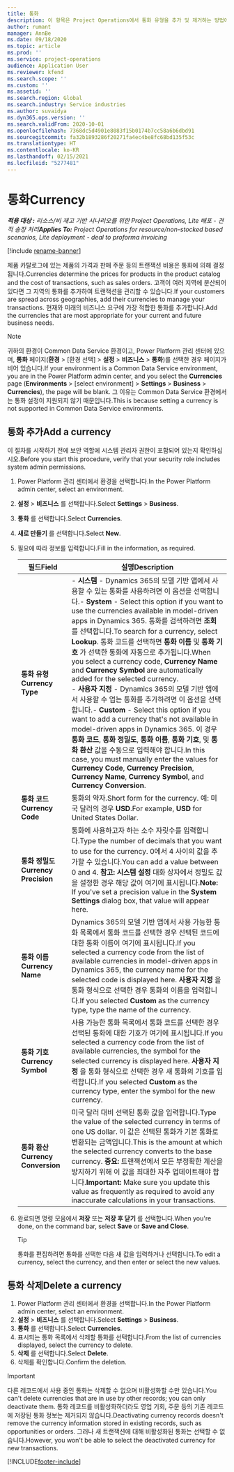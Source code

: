 ```yaml
---
title: 통화
description: 이 항목은 Project Operations에서 통화 유형을 추가 및 제거하는 방법에 대한 정보를 제공합니다.
author: rumant
manager: AnnBe
ms.date: 09/18/2020
ms.topic: article
ms.prod: ''
ms.service: project-operations
audience: Application User
ms.reviewer: kfend
ms.search.scope: ''
ms.custom: ''
ms.assetid: ''
ms.search.region: Global
ms.search.industry: Service industries
ms.author: suvaidya
ms.dyn365.ops.version: ''
ms.search.validFrom: 2020-10-01
ms.openlocfilehash: 7368dc5d4901e8083f15b0174b7cc58a6b6dbd91
ms.sourcegitcommit: fa32b1893286f20271fa4ec4be8fc68bd135f53c
ms.translationtype: HT
ms.contentlocale: ko-KR
ms.lasthandoff: 02/15/2021
ms.locfileid: "5277481"
---
```

# <a name="currency"></a><span data-ttu-id="ae29f-103">통화</span><span class="sxs-lookup"><span data-stu-id="ae29f-103">Currency</span></span>

<span data-ttu-id="ae29f-104">_**적용 대상 :** 리소스/비 재고 기반 시나리오를 위한 Project Operations, Lite 배포 - 견적 송장 처리_</span><span class="sxs-lookup"><span data-stu-id="ae29f-104">_**Applies To:** Project Operations for resource/non-stocked based scenarios, Lite deployment - deal to proforma invoicing_</span></span>

[!include [rename-banner](~/includes/cc-data-platform-banner.md)]

<span data-ttu-id="ae29f-105">제품 카탈로그에 있는 제품의 가격과 판매 주문 등의 트랜잭션 비용은 통화에 의해 결정됩니다.</span><span class="sxs-lookup"><span data-stu-id="ae29f-105">Currencies determine the prices for products in the product catalog and the cost of transactions, such as sales orders.</span></span> <span data-ttu-id="ae29f-106">고객이 여러 지역에 분산되어 있다면 그 지역의 통화를 추가하여 트랜잭션을 관리할 수 있습니다.</span><span class="sxs-lookup"><span data-stu-id="ae29f-106">If your customers are spread across geographies, add their currencies to manage your transactions.</span></span> <span data-ttu-id="ae29f-107">현재와 미래의 비즈니스 요구에 가장 적합한 통화를 추가합니다.</span><span class="sxs-lookup"><span data-stu-id="ae29f-107">Add the currencies that are most appropriate for your current and future business needs.</span></span>  

> [!NOTE]
> <span data-ttu-id="ae29f-108">귀하의 환경이 Common Data Service 환경이고, Power Platform 관리 센터에 있으며, **통화** 페이지(**환경** > [환경 선택] > **설정** > **비즈니스** > **통화**)를 선택한 경우 페이지가 비어 있습니다.</span><span class="sxs-lookup"><span data-stu-id="ae29f-108">If your environment is a Common Data Service environment, you are in the Power Platform admin center, and you select the **Currencies** page (**Environments** > [select environment] > **Settings** > **Business** > **Currencies**), the page will be blank.</span></span> <span data-ttu-id="ae29f-109">그 이유는 Common Data Service 환경에서는 통화 설정이 지원되지 않기 때문입니다.</span><span class="sxs-lookup"><span data-stu-id="ae29f-109">This is because setting a currency is not supported in Common Data Service environments.</span></span>

## <a name="add-a-currency"></a><span data-ttu-id="ae29f-110">통화 추가</span><span class="sxs-lookup"><span data-stu-id="ae29f-110">Add a currency</span></span>  
<span data-ttu-id="ae29f-111">이 절차를 시작하기 전에 보안 역할에 시스템 관리자 권한이 포함되어 있는지 확인하십시오.</span><span class="sxs-lookup"><span data-stu-id="ae29f-111">Before you start this procedure, verify that your security role includes system admin permissions.</span></span> 

1. <span data-ttu-id="ae29f-112">Power Platform 관리 센터에서 환경을 선택합니다.</span><span class="sxs-lookup"><span data-stu-id="ae29f-112">In the Power Platform admin center, select an environment.</span></span> 
2. <span data-ttu-id="ae29f-113">**설정** > **비즈니스** 를 선택합니다.</span><span class="sxs-lookup"><span data-stu-id="ae29f-113">Select **Settings** > **Business**.</span></span>
3. <span data-ttu-id="ae29f-114">**통화** 를 선택합니다.</span><span class="sxs-lookup"><span data-stu-id="ae29f-114">Select **Currencies**.</span></span>  
4. <span data-ttu-id="ae29f-115">**새로 만들기** 를 선택합니다.</span><span class="sxs-lookup"><span data-stu-id="ae29f-115">Select **New**.</span></span>  
5. <span data-ttu-id="ae29f-116">필요에 따라 정보를 입력합니다.</span><span class="sxs-lookup"><span data-stu-id="ae29f-116">Fill in the information, as required.</span></span>  


   |          <span data-ttu-id="ae29f-117">필드</span><span class="sxs-lookup"><span data-stu-id="ae29f-117">Field</span></span>          |                                                                                                                                                                                                                                                                                                                                                                            <span data-ttu-id="ae29f-118">설명</span><span class="sxs-lookup"><span data-stu-id="ae29f-118">Description</span></span>                                                                                                                                                                                                                                                                                                                                                                            |
   |-------------------------|-------------------------------------------------------------------------------------------------------------------------------------------------------------------------------------------------------------------------------------------------------------------------------------------------------------------------------------------------------------------------------------------------------------------------------------------------------------------------------------------------------------------------------------------------------------------------------------------------------------------------------------------------------------------------------------------------------------------------------------------------------------------|
   |    <span data-ttu-id="ae29f-119">**통화 유형**</span><span class="sxs-lookup"><span data-stu-id="ae29f-119">**Currency Type**</span></span>    | <span data-ttu-id="ae29f-120">- **시스템** - Dynamics 365의 모델 기반 앱에서 사용할 수 있는 통화를 사용하려면 이 옵션을 선택합니다.</span><span class="sxs-lookup"><span data-stu-id="ae29f-120">- **System** - Select this option if you want to use the currencies available in model-driven apps in Dynamics 365.</span></span> <span data-ttu-id="ae29f-121">통화를 검색하려면 **조회** 를 선택합니다.</span><span class="sxs-lookup"><span data-stu-id="ae29f-121">To search for a currency,  select **Lookup**.</span></span> <span data-ttu-id="ae29f-122">통화 코드를 선택하면 **통화 이름** 및 **통화 기호** 가 선택한 통화에 자동으로 추가됩니다.</span><span class="sxs-lookup"><span data-stu-id="ae29f-122">When you select a currency code, **Currency Name** and **Currency Symbol** are automatically added for the selected currency.</span></span><br /><span data-ttu-id="ae29f-123">- **사용자 지정** - Dynamics 365의 모델 기반 앱에서 사용할 수 업는 통화를 추가하려면 이 옵션을 선택합니다.</span><span class="sxs-lookup"><span data-stu-id="ae29f-123">- **Custom** - Select this option if you want to add a currency that's not available in model-driven apps in Dynamics 365.</span></span> <span data-ttu-id="ae29f-124">이 경우 **통화 코드**, **통화 정밀도**, **통화 이름**, **통화 기호**, 및 **통화 환산** 값을 수동으로 입력해야 합니다.</span><span class="sxs-lookup"><span data-stu-id="ae29f-124">In this case, you must manually enter the values for **Currency Code**, **Currency Precision**, **Currency Name**, **Currency Symbol**, and **Currency Conversion**.</span></span> |
   |    <span data-ttu-id="ae29f-125">**통화 코드**</span><span class="sxs-lookup"><span data-stu-id="ae29f-125">**Currency Code**</span></span>    |                                                                                                                                                                                                                                                                                                                                            <span data-ttu-id="ae29f-126">통화의 약자.</span><span class="sxs-lookup"><span data-stu-id="ae29f-126">Short form for the currency.</span></span> <span data-ttu-id="ae29f-127">예: 미국 달러의 경우 **USD**.</span><span class="sxs-lookup"><span data-stu-id="ae29f-127">For example, **USD** for United States Dollar.</span></span>                                                                                                                                                                                                                                                                                                                                            |
   | <span data-ttu-id="ae29f-128">**통화 정밀도**</span><span class="sxs-lookup"><span data-stu-id="ae29f-128">**Currency Precision**</span></span>  |                                                                                                                                                                                  <span data-ttu-id="ae29f-129">통화에 사용하고자 하는 소수 자릿수를 입력합니다.</span><span class="sxs-lookup"><span data-stu-id="ae29f-129">Type the number of decimals that you want to use for the currency.</span></span>  <span data-ttu-id="ae29f-130">0에서 4 사이의 값을 추가할 수 있습니다.</span><span class="sxs-lookup"><span data-stu-id="ae29f-130">You can add a value between 0 and 4.</span></span> <span data-ttu-id="ae29f-131">**참고:** **시스템 설정** 대화 상자에서 정밀도 값을 설정한 경우 해당 값이 여기에 표시됩니다.</span><span class="sxs-lookup"><span data-stu-id="ae29f-131">**Note:**  If you've set a precision value in the **System Settings** dialog box, that value will appear here.</span></span>                                                                                                                                                                                  |
   |    <span data-ttu-id="ae29f-132">**통화 이름**</span><span class="sxs-lookup"><span data-stu-id="ae29f-132">**Currency Name**</span></span>    |                                                                                                                                                                                                                                         <span data-ttu-id="ae29f-133">Dynamics 365의 모델 기반 앱에서 사용 가능한 통화 목록에서 통화 코드를 선택한 경우 선택된 코드에 대한 통화 이름이 여기에 표시됩니다.</span><span class="sxs-lookup"><span data-stu-id="ae29f-133">If you selected a currency code from the list of available currencies in model-driven apps in Dynamics 365, the currency name for the selected code is displayed here.</span></span> <span data-ttu-id="ae29f-134">**사용자 지정** 을 통화 형식으로 선택한 경우 통화의 이름을 입력합니다.</span><span class="sxs-lookup"><span data-stu-id="ae29f-134">If you selected **Custom** as the currency type, type the name of the currency.</span></span>                                                                                                                                                                                                                                          |
   |   <span data-ttu-id="ae29f-135">**통화 기호**</span><span class="sxs-lookup"><span data-stu-id="ae29f-135">**Currency Symbol**</span></span>   |                                                                                                                                                                                                                                                                      <span data-ttu-id="ae29f-136">사용 가능한 통화 목록에서 통화 코드를 선택한 경우 선택된 통화에 대한 기호가 여기에 표시됩니다.</span><span class="sxs-lookup"><span data-stu-id="ae29f-136">If you selected a currency code from the list of available currencies, the symbol for the selected currency is displayed here.</span></span> <span data-ttu-id="ae29f-137">**사용자 지정** 을 통화 형식으로 선택한 경우 새 통화의 기호를 입력합니다.</span><span class="sxs-lookup"><span data-stu-id="ae29f-137">If you selected **Custom** as the currency type, enter the symbol for the new currency.</span></span>                                                                                                                                                                                                                                                                       |
   | <span data-ttu-id="ae29f-138">**통화 환산**</span><span class="sxs-lookup"><span data-stu-id="ae29f-138">**Currency Conversion**</span></span> |                                                                                                                                                                                                                                     <span data-ttu-id="ae29f-139">미국 달러 대비 선택된 통화 값을 입력합니다.</span><span class="sxs-lookup"><span data-stu-id="ae29f-139">Type the value of the selected currency in terms of one US dollar.</span></span> <span data-ttu-id="ae29f-140">이 값은 선택된 통화가 기본 통화로 변환되는 금액입니다.</span><span class="sxs-lookup"><span data-stu-id="ae29f-140">This is the amount at which the selected currency converts to the base currency.</span></span> <span data-ttu-id="ae29f-141">**중요:** 트랜잭션에서 모든 부정확한 계산을 방지하기 위해 이 값을 최대한 자주 업데이트해야 합니다.</span><span class="sxs-lookup"><span data-stu-id="ae29f-141">**Important:**  Make sure you update this value as frequently as required to avoid any inaccurate calculations in your transactions.</span></span>                                                                                                                                                                                                                                      |


6. <span data-ttu-id="ae29f-142">완료되면 명령 모음에서 **저장** 또는 **저장 후 닫기** 를 선택합니다.</span><span class="sxs-lookup"><span data-stu-id="ae29f-142">When you're done, on the command bar, select **Save** or **Save and Close**.</span></span>  

   > [!TIP]
   >  <span data-ttu-id="ae29f-143">통화를 편집하려면 통화를 선택한 다음 새 값을 입력하거나 선택합니다.</span><span class="sxs-lookup"><span data-stu-id="ae29f-143">To edit a currency, select the currency, and then enter or select the new values.</span></span>  

## <a name="delete-a-currency"></a><span data-ttu-id="ae29f-144">통화 삭제</span><span class="sxs-lookup"><span data-stu-id="ae29f-144">Delete a currency</span></span>  

1. <span data-ttu-id="ae29f-145">Power Platform 관리 센터에서 환경을 선택합니다.</span><span class="sxs-lookup"><span data-stu-id="ae29f-145">In the Power Platform admin center, select an environment.</span></span> 
2. <span data-ttu-id="ae29f-146">**설정** > **비즈니스** 를 선택합니다.</span><span class="sxs-lookup"><span data-stu-id="ae29f-146">Select **Settings** > **Business**.</span></span>
3. <span data-ttu-id="ae29f-147">**통화** 를 선택합니다.</span><span class="sxs-lookup"><span data-stu-id="ae29f-147">Select **Currencies**.</span></span>  
4. <span data-ttu-id="ae29f-148">표시되는 통화 목록에서 삭제할 통화를 선택합니다.</span><span class="sxs-lookup"><span data-stu-id="ae29f-148">From the list of currencies displayed, select the currency to delete.</span></span>  
5. <span data-ttu-id="ae29f-149">**삭제** 를 선택합니다.</span><span class="sxs-lookup"><span data-stu-id="ae29f-149">Select **Delete**.</span></span>  
6. <span data-ttu-id="ae29f-150">삭제를 확인합니다.</span><span class="sxs-lookup"><span data-stu-id="ae29f-150">Confirm the deletion.</span></span>  

> [!IMPORTANT]
>  <span data-ttu-id="ae29f-151">다른 레코드에서 사용 중인 통화는 삭제할 수 없으며 비활성화할 수만 있습니다.</span><span class="sxs-lookup"><span data-stu-id="ae29f-151">You can't delete currencies that are in use by other records; you can only deactivate them.</span></span> <span data-ttu-id="ae29f-152">통화 레코드를 비활성화하더라도 영업 기회, 주문 등의 기존 레코드에 저장된 통화 정보는 제거되지 않습니다.</span><span class="sxs-lookup"><span data-stu-id="ae29f-152">Deactivating currency records doesn't remove the currency information stored in existing records, such as opportunities or orders.</span></span> <span data-ttu-id="ae29f-153">그러나 새 트랜잭션에 대해 비활성화된 통화는 선택할 수 없습니다.</span><span class="sxs-lookup"><span data-stu-id="ae29f-153">However, you won't be able to select the deactivated currency for new transactions.</span></span>  


[!INCLUDE[footer-include](../includes/footer-banner.md)]